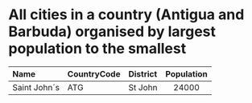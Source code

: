 # All cities in a country (Antigua and Barbuda) organised by largest population to the smallest

| Name | CountryCode | District | Population |
| :--- | :--- | :--- | :---: |
|Saint John´s|ATG|St John|24000|
